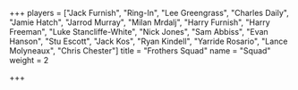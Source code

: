 +++
players = ["Jack Furnish", "Ring-In", "Lee Greengrass", "Charles Daily", "Jamie Hatch", "Jarrod Murray", "Milan Mrdalj", "Harry Furnish", "Harry Freeman", "Luke Stancliffe-White", "Nick Jones", "Sam Abbiss", "Evan Hanson", "Stu Escott", "Jack Kos", "Ryan Kindell", "Yarride Rosario", "Lance Molyneaux", "Chris Chester"]
title = "Frothers Squad"
name = "Squad"
weight = 2

+++
